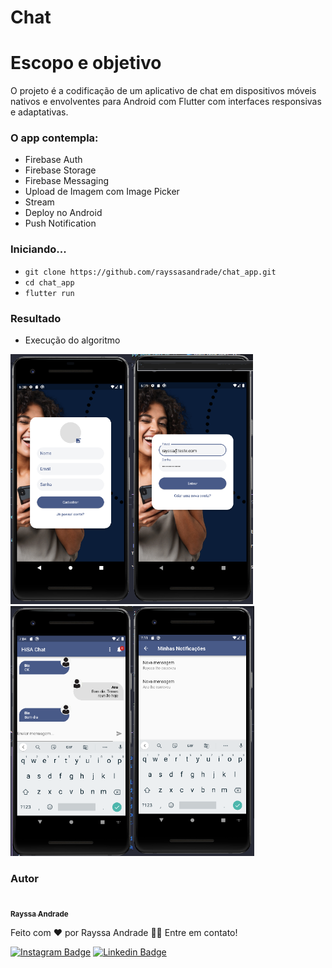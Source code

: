 # Chat 

# Escopo e objetivo

O projeto é a codificação de um aplicativo de chat em dispositivos móveis nativos e envolventes para Android com Flutter com interfaces responsivas e adaptativas.

### O app contempla:
- Firebase Auth
- Firebase Storage
- Firebase Messaging
- Upload de Imagem com Image Picker
- Stream
- Deploy no Android
- Push Notification

### Iniciando...

- `git clone https://github.com/rayssasandrade/chat_app.git`
- `cd chat_app`
- `flutter run`

### Resultado

- Execução do algoritmo 

<img src="/assets/images/cadastro.png" alt="cadastro" height="400em" /><img src="/assets/images/telalogin.png" alt="login" height="400em" /><img src="/assets/images/salaBatePapo.png" alt="sala de batepapo" height="400em" /><img src="/assets/images/notificações.png" alt="notificações" height="400em" />

### Autor

<a href="#">
 <img style="border-radius: 50%;" src="https://media-exp1.licdn.com/dms/image/C4D03AQGc_Ovg7ftTrw/profile-displayphoto-shrink_800_800/0/1600526654859?e=1643241600&v=beta&t=k16wL6TdDuM4mXYy2s1TjJUmq5pTqgA5bOllODvQSBs" width="100px;" alt=""/>
<br />
<sub><b>Rayssa Andrade</b></sub></a>

Feito com ❤️ por Rayssa Andrade 👋🏽 Entre em contato!

[![Instagram Badge](https://img.shields.io/badge/Instagram-E4405F?style=for-the-badge&logo=instagram&logoColor=white)](https://www.instagram.com/rayssa_s.andrade)
[![Linkedin Badge](https://img.shields.io/badge/LinkedIn-0077B5?style=for-the-badge&logo=linkedin&logoColor=white)](https://www.linkedin.com/in/rayssa-andrade-7785041a3)
